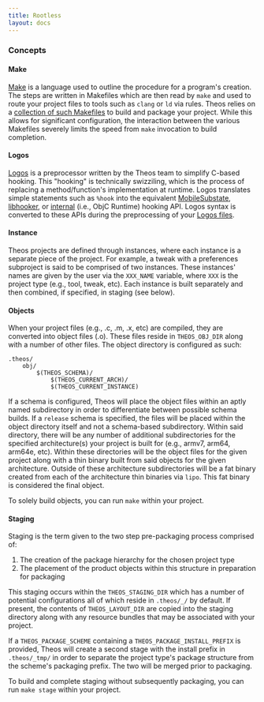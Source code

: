 ```yaml
---
title: Rootless
layout: docs
---
```


### Concepts

#### Make

[Make](https://www.gnu.org/software/make/) is a language used to outline the procedure for a program's creation. The steps are written in Makefiles which are then read by `make` and used to route your project files to tools such as `clang` or `ld` via rules. Theos relies on a [collection of such Makefiles](https://github.com/theos/theos/tree/master/makefiles) to build and package your project. While this allows for significant configuration, the interaction between the various Makefiles severely limits the speed from `make` invocation to build completion.

#### Logos

[Logos](https://github.com/theos/logos) is a preprocessor written by the Theos team to simplify C-based hooking. This "hooking" is technically swizziling, which is the process of replacing a method/function's implementation at runtime. Logos translates simple statements such as `%hook` into the equivalent [MobileSubstate](http://www.cydiasubstrate.com/api/c/MSHookMessageEx/), [libhooker](https://libhooker.com/docs/), or [internal](https://developer.apple.com/documentation/objectivec/objective-c_runtime?language=objc) (i.e., ObjC Runtime) hooking API. Logos syntax is converted to these APIs during the preprocessing of your [Logos files](Logos-File-Extensions).

#### Instance

Theos projects are defined through instances, where each instance is a separate piece of the project. For example, a tweak with a preferences subproject is said to be comprised of two instances. These instances' names are given by the user via the `XXX_NAME` variable, where `XXX` is the project type (e.g., tool, tweak, etc). Each instance is built separately and then combined, if specified, in staging (see below).

#### Objects

When your project files (e.g., .c, .m, .x, etc) are compiled, they are converted into object files (.o). These files reside in `THEOS_OBJ_DIR` along with a number of other files. The object directory is configured as such:

```
.theos/
    obj/
        $(THEOS_SCHEMA)/
            $(THEOS_CURRENT_ARCH)/
            $(THEOS_CURRENT_INSTANCE)
```

If a schema is configured, Theos will place the object files within an aptly named subdirectory in order to differentiate between possible schema builds. If a `release` schema is specified, the files will be placed within the object directory itself and not a schema-based subdirectory. Within said directory, there will be any number of additional subdirectories for the specified architecture(s) your project is built for (e.g., armv7, arm64, arm64e, etc). Within these directories will be the object files for the given project along with a thin binary built from said objects for the given architecture. Outside of these architecture subdirectories will be a fat binary created from each of the architecture thin binaries via `lipo`. This fat binary is considered the final object.

To solely build objects, you can run `make` within your project.

#### Staging

Staging is the term given to the two step pre-packaging process comprised of:

1) The creation of the package hierarchy for the chosen project type
2) The placement of the product objects within this structure in preparation for packaging

This staging occurs within the `THEOS_STAGING_DIR` which has a number of potential configurations all of which reside in ```.theos/_/``` by default. If present, the contents of `THEOS_LAYOUT_DIR` are copied into the staging directory along with any resource bundles that may be associated with your project.

If a `THEOS_PACKAGE_SCHEME` containing a `THEOS_PACKAGE_INSTALL_PREFIX` is provided, Theos will create a second stage with the install prefix in `.theos/_tmp/` in order to separate the project type's package structure from the scheme's packaging prefix. The two will be merged prior to packaging.

To build and complete staging without subsequently packaging, you can run `make stage` within your project.
